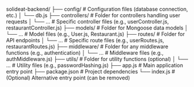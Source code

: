 solideat-backend/
├── config/        # Configuration files (database connection, etc.)
│   └── db.js
├── controllers/   # Folder for controllers handling user requests
│   └── ...        # Specific controller files (e.g., userController.js, restaurantController.js)
├── models/        # Folder for Mongoose data models
│   └── ...        # Model files (e.g., User.js, Restaurant.js)
├── routes/        # Folder for API endpoints
│   └── ...        # Specific route files (e.g., userRoutes.js, restaurantRoutes.js)
├── middleware/    # Folder for any middleware functions (e.g., authentication)
│   └── ...        # Middleware files (e.g., authMiddleware.js)
├── utils/         # Folder for utility functions (optional)
│   └── ...        # Utility files (e.g., passwordHashing.js)
├── app.js          # Main application entry point
├── package.json    # Project dependencies
└── index.js        # (Optional) Alternative entry point (can be removed)